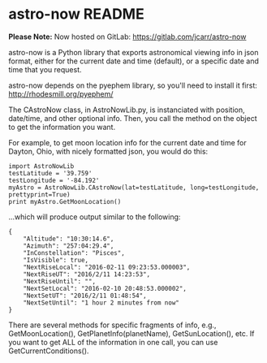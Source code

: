 # astro-now README

**Please Note:** Now hosted on GitLab: https://gitlab.com/jcarr/astro-now

astro-now is a Python library that exports astronomical viewing info in json format, either for the current date and time (default), or a specific date and time that you request.

astro-now depends on the pyephem library, so you'll need to install it first:  <http://rhodesmill.org/pyephem/>

The CAstroNow class, in AstroNowLib.py, is instanciated with position, date/time, and other optional info.  Then, you call the method on the object to get the information you want.

For example, to get moon location info for the current date and time for Dayton, Ohio, with nicely formatted json, you would do this:

	import AstroNowLib
	testLatitude = '39.759'
	testLongitude = '-84.192'
	myAstro = AstroNowLib.CAstroNow(lat=testLatitude, long=testLongitude, prettyprint=True)
	print myAstro.GetMoonLocation()

...which will produce output similar to the following:

	{
		"Altitude": "10:30:14.6",
		"Azimuth": "257:04:29.4",
		"InConstellation": "Pisces",
		"IsVisible": true,
		"NextRiseLocal": "2016-02-11 09:23:53.000003",
		"NextRiseUT": "2016/2/11 14:23:53",
		"NextRiseUntil": "",
		"NextSetLocal": "2016-02-10 20:48:53.000002",
		"NextSetUT": "2016/2/11 01:48:54",
		"NextSetUntil": "1 hour 2 minutes from now"
	}

There are several methods for specific fragments of info, e.g., GetMoonLocation(), GetPlanetInfo(planetName), GetSunLocation(), etc.  If you want to get ALL of the information in one call, you can use GetCurrentConditions().

